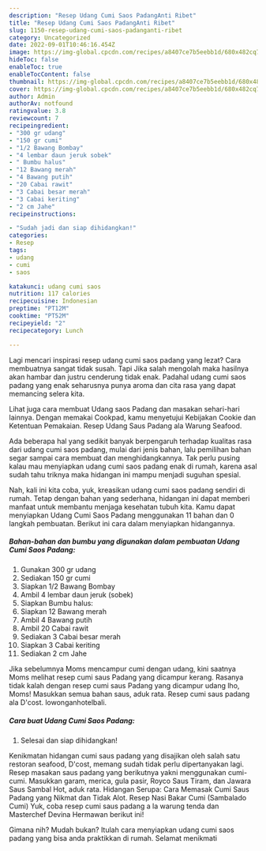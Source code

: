 ```yaml
---
description: "Resep Udang Cumi Saos PadangAnti Ribet"
title: "Resep Udang Cumi Saos PadangAnti Ribet"
slug: 1150-resep-udang-cumi-saos-padanganti-ribet
category: Uncategorized
date: 2022-09-01T10:46:16.454Z
image: https://img-global.cpcdn.com/recipes/a8407ce7b5eebb1d/680x482cq70/udang-cumi-saos-padang-foto-resep-utama.jpg
hideToc: false
enableToc: true
enableTocContent: false
thumbnail: https://img-global.cpcdn.com/recipes/a8407ce7b5eebb1d/680x482cq70/udang-cumi-saos-padang-foto-resep-utama.jpg
cover: https://img-global.cpcdn.com/recipes/a8407ce7b5eebb1d/680x482cq70/udang-cumi-saos-padang-foto-resep-utama.jpg
author: Admin
authorAv: notfound
ratingvalue: 3.8
reviewcount: 7
recipeingredient:
- "300 gr udang"
- "150 gr cumi"
- "1/2 Bawang Bombay"
- "4 lembar daun jeruk sobek"
- " Bumbu halus"
- "12 Bawang merah"
- "4 Bawang putih"
- "20 Cabai rawit"
- "3 Cabai besar merah"
- "3 Cabai keriting"
- "2 cm Jahe"
recipeinstructions:

- "Sudah jadi dan siap dihidangkan!"
categories:
- Resep
tags:
- udang
- cumi
- saos

katakunci: udang cumi saos 
nutrition: 117 calories
recipecuisine: Indonesian
preptime: "PT12M"
cooktime: "PT52M"
recipeyield: "2"
recipecategory: Lunch

---
```



Lagi mencari inspirasi resep udang cumi saos padang yang lezat? Cara membuatnya sangat tidak susah. Tapi Jika salah mengolah maka hasilnya akan hambar dan justru cenderung tidak enak. Padahal udang cumi saos padang yang enak seharusnya punya aroma dan cita rasa yang dapat memancing selera kita.


Lihat juga cara membuat Udang saos Padang dan masakan sehari-hari lainnya. Dengan memakai Cookpad, kamu menyetujui Kebijakan Cookie dan Ketentuan Pemakaian. Resep Udang Saus Padang ala Warung Seafood.

Ada beberapa hal yang sedikit banyak berpengaruh terhadap kualitas rasa dari udang cumi saos padang, mulai dari jenis bahan, lalu pemilihan bahan segar sampai cara membuat dan menghidangkannya. Tak perlu pusing kalau mau menyiapkan udang cumi saos padang enak di rumah, karena asal sudah tahu triknya maka hidangan ini mampu menjadi suguhan spesial.


Nah, kali ini kita coba, yuk, kreasikan udang cumi saos padang sendiri di rumah. Tetap dengan bahan yang sederhana, hidangan ini dapat memberi manfaat untuk membantu menjaga kesehatan tubuh kita. Kamu dapat menyiapkan Udang Cumi Saos Padang menggunakan 11 bahan dan 0 langkah pembuatan. Berikut ini cara dalam menyiapkan hidangannya.

<!--inarticleads1-->

##### Bahan-bahan dan bumbu yang digunakan dalam pembuatan Udang Cumi Saos Padang:

1. Gunakan 300 gr udang
1. Sediakan 150 gr cumi
1. Siapkan 1/2 Bawang Bombay
1. Ambil 4 lembar daun jeruk (sobek)
1. Siapkan  Bumbu halus:
1. Siapkan 12 Bawang merah
1. Ambil 4 Bawang putih
1. Ambil 20 Cabai rawit
1. Sediakan 3 Cabai besar merah
1. Siapkan 3 Cabai keriting
1. Sediakan 2 cm Jahe


Jika sebelumnya Moms mencampur cumi dengan udang, kini saatnya Moms melihat resep cumi saus Padang yang dicampur kerang. Rasanya tidak kalah dengan resep cumi saus Padang yang dicampur udang lho, Moms! Masukkan semua bahan saus, aduk rata. Resep cumi saus padang ala D&#39;cost. lowonganhotelbali. 

<!--inarticleads2-->

##### Cara buat Udang Cumi Saos Padang:


1. Selesai dan siap dihidangkan!

Kenikmatan hidangan cumi saus padang yang disajikan oleh salah satu restoran seafood, D&#39;cost, memang sudah tidak perlu dipertanyakan lagi. Resep masakan saus padang yang berikutnya yakni menggunakan cumi-cumi. Masukkan garam, merica, gula pasir, Royco Saus Tiram, dan Jawara Saus Sambal Hot, aduk rata. Hidangan Serupa: Cara Memasak Cumi Saus Padang yang Nikmat dan Tidak Alot. Resep Nasi Bakar Cumi (Sambalado Cumi) Yuk, coba resep cumi saus padang a la warung tenda dan Masterchef Devina Hermawan berikut ini! 

Gimana nih? Mudah bukan? Itulah cara menyiapkan udang cumi saos padang yang bisa anda praktikkan di rumah. Selamat menikmati
